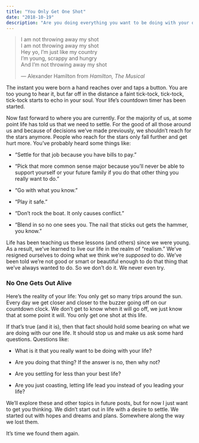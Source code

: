 ```yaml
---
title: "You Only Get One Shot"
date: "2018-10-19"
description: "Are you doing everything you want to be doing with your one life?"
---
```


> I am not throwing away my shot  
> I am not throwing away my shot  
> Hey yo, I’m just like my country  
> I’m young, scrappy and hungry  
> And I’m not throwing away my shot
>
> — Alexander Hamilton from _Hamilton, The Musical_

The instant you were born a hand reaches over and taps a button. You are too young to hear it, but far off in the distance a faint tick-tock, tick-tock, tick-tock starts to echo in your soul. Your life’s countdown timer has been started.

Now fast forward to where you are currently. For the majority of us, at some point life has told us that we need to settle. For the good of all those around us and because of decisions we’ve made previously, we shouldn’t reach for the stars anymore. People who reach for the stars only fall further and get hurt more. You’ve probably heard some things like:

- “Settle for that job because you have bills to pay.”

- “Pick that more common sense major because you’ll never be able to support yourself or your future family if you do that other thing you really want to do.”

- “Go with what you know.”

- “Play it safe.”

- “Don’t rock the boat. It only causes conflict.”

- “Blend in so no one sees you. The nail that sticks out gets the hammer, you know.”

Life has been teaching us these lessons (and others) since we were young. As a result, we’ve learned to live our life in the realm of “realism.” We’ve resigned ourselves to doing what we think we’re _supposed_ to do. We’ve been told we’re not good or smart or beautiful enough to do that thing that we’ve always wanted to do. So we don’t do it. We never even try.

### **No One Gets Out Alive**

Here’s the reality of your life: You only get so many trips around the sun. Every day we get closer and closer to the buzzer going off on our countdown clock. We don’t get to know when it will go off, we just know that at some point it will. You only get one shot at this life.

If that’s true (and it is), then that fact should hold some bearing on what we are doing with our one life. It should stop us and make us ask some hard questions. Questions like:

- What is it that you really want to be doing with your life?

- Are you doing that thing? If the answer is no, then why not?

- Are you settling for less than your best life?

- Are you just coasting, letting life lead you instead of you leading your life?

We’ll explore these and other topics in future posts, but for now I just want to get you thinking. We didn’t start out in life with a desire to settle. We started out with hopes and dreams and plans. Somewhere along the way we lost them.

It’s time we found them again.

